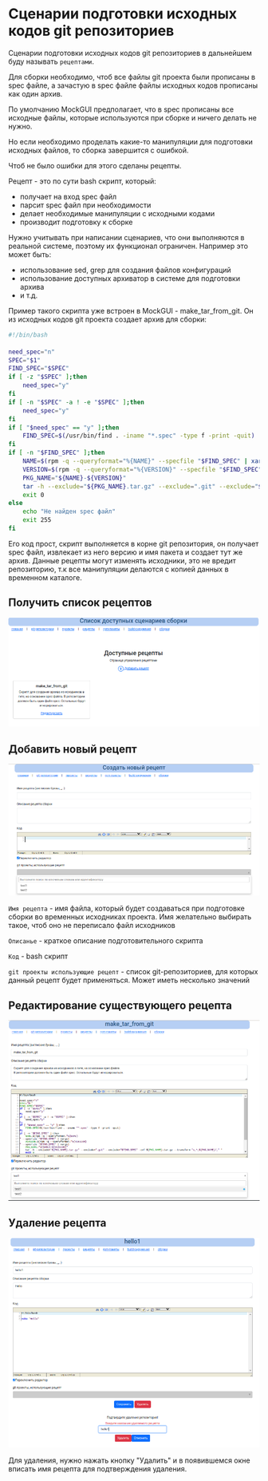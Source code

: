 # Сценарии подготовки исходных кодов git репозиториев

Сценарии подготовки исходных кодов git репозиториев в дальнейшем буду называть `рецептами`.

 Для сборки необходимо, чтоб все файлы git проекта были прописаны в spec файле, а зачастую в spec файле файлы исходных кодов прописаны как один архив.

 По умолчанию MockGUI предполагает, что в spec прописаны все исходные файлы, которые используются при сборке и ничего делать не нужно.

 Но если необходимо проделать какие-то манипуляции для подготовки исходных файлов, то сборка завершится с ошибкой.

 Чтоб не было ошибки для этого сделаны рецепты.

 Рецепт - это по сути bash скрипт, который:

 * получает на вход spec файл
 * парсит spec файл при необходимости
 * делает необходимые манипуляции с исходными кодами
 * производит подготовку к сборке

Нужно учитывать при написании сценариев, что они выполняются в реальной системе, поэтому их функционал ограничен. Например это может быть:

* использование sed, grep для создания файлов конфигураций
* использование доступных архиватор в системе для подготовки архива
* и т.д.

Пример такого скрипта уже встроен в MockGUI - make_tar_from_git. Он из исходных кодов git проекта создает архив для сборки:

```bash
#!/bin/bash

need_spec="n"
SPEC="$1"
FIND_SPEC="$SPEC"
if [ -z "$SPEC" ];then
    need_spec="y"
fi
if [ -n "$SPEC" -a ! -e "$SPEC" ];then
    need_spec="y"
fi
if [ "$need_spec" == "y" ];then
    FIND_SPEC=$(/usr/bin/find . -iname "*.spec" -type f -print -quit)
fi
if [ -n "$FIND_SPEC" ];then
    NAME=$(rpm -q --queryformat="%{NAME}" --specfile "$FIND_SPEC" | xargs)
    VERSION=$(rpm -q --queryformat="%{VERSION}" --specfile "$FIND_SPEC" | xargs)
    PKG_NAME="${NAME}-${VERSION}"
    tar -h --exclude="${PKG_NAME}.tar.gz" --exclude=".git" --exclude="$FIND_SPEC" -cvf ${PKG_NAME}.tar.gz --transform "s,^,${PKG_NAME}/," *
    exit 0
else
    echo "Не найден spec файл"
    exit 255
fi
```

Его код прост, скрипт выполняется в корне git репозитория, он получает spec файл, извлекает из него версию и имя пакета и создает тут же архив.
Данные рецепты могут изменять исходники, это не вредит репозиторию, т.к все манипуляции делаются с копией данных в временном каталоге.

## Получить список рецептов

![Список рецетов](../img/mockgui_recips1.png)

## Добавить новый рецепт

![Добавить рецепт](../img/mockgui_recip2.png)

`Имя рецепта` - имя файла, который будет создаваться при подготовке сборки во временных исходниках проекта. Имя желательно выбирать такое, чтоб оно не переписало файл исходников

`Описанье` - краткое описание подготовительного скрипта

`Код` - bash скрипт

`git проекты использующие рецепт` - список git-репозиториев, для которых данный рецепт будет применяться. Может иметь несколько значений

## Редактирование существующего рецепта

![Редактирование рецепта](../img/mockgui_recip3.png)

## Удаление рецепта

![Удаление рецепта](../img/mockgui_recip11.png)

Для удаления, нужно нажать кнопку "Удалить" и в появившемся окне вписать имя рецепта для подтверждения удаления.
